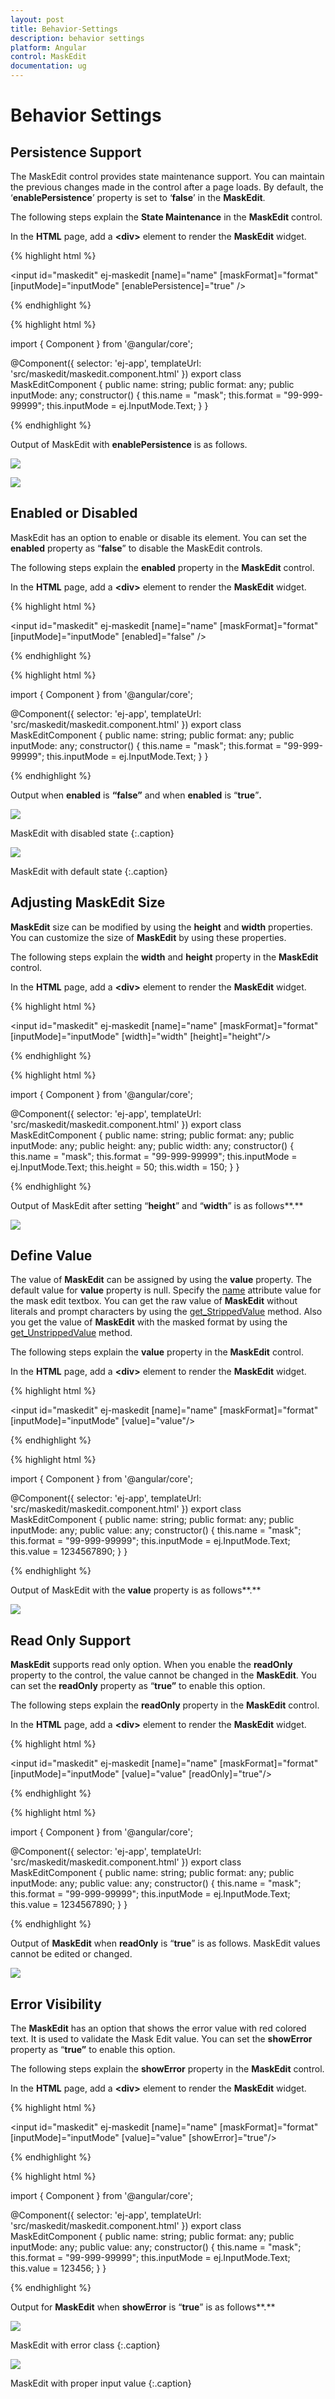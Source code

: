 ```yaml
---
layout: post
title: Behavior-Settings
description: behavior settings
platform: Angular
control: MaskEdit
documentation: ug
---
```


# Behavior Settings

## Persistence Support

The MaskEdit control provides state maintenance support. You can maintain the previous changes made in the control after a page loads. By default, the ‘**enablePersistence**’ property is set to ‘**false**’ in the **MaskEdit**.

The following steps explain the **State Maintenance** in the **MaskEdit** control.

 In the **HTML** page, add a **&lt;div&gt;** element to render the **MaskEdit** widget. 

{% highlight html %}

<input id="maskedit" ej-maskedit [name]="name" [maskFormat]="format" 
[inputMode]="inputMode" [enablePersistence]="true" />
    
{% endhighlight %}


{% highlight html %}

import { Component } from '@angular/core';

@Component({
  selector: 'ej-app',
  templateUrl: 'src/maskedit/maskedit.component.html'
})
export class MaskEditComponent {
    public name: string;
    public format: any;
    public inputMode: any;
    constructor() {
        this.name = "mask";
        this.format = "99-999-99999";
        this.inputMode = ej.InputMode.Text;
    }
}

{% endhighlight %}

Output of MaskEdit with **enablePersistence** is as follows. 

![](/angular/MaskEdit/Behavior-Settings_images/Behavior-Settings_img1.png)

![](/angular/MaskEdit/Behavior-Settings_images/Behavior-Settings_img2.png)

## Enabled or Disabled

MaskEdit has an option to enable or disable its element. You can set the **enabled** property as “**false**” to disable the MaskEdit controls.

The following steps explain the **enabled** property in the **MaskEdit** control.

In the **HTML** page, add a **&lt;div&gt;** element to render the **MaskEdit** widget. 

{% highlight html %}

<input id="maskedit" ej-maskedit [name]="name" [maskFormat]="format" [inputMode]="inputMode" 
[enabled]="false" />
    
{% endhighlight %}

{% highlight html %}

import { Component } from '@angular/core';

@Component({
  selector: 'ej-app',
  templateUrl: 'src/maskedit/maskedit.component.html'
})
export class MaskEditComponent {
    public name: string;
    public format: any;
    public inputMode: any;
    constructor() {
        this.name = "mask";
        this.format = "99-999-99999";
        this.inputMode = ej.InputMode.Text;
    }
}

{% endhighlight %}

Output when **enabled** is **“false”** and when **enabled** is “**true**”**.**

![](/angular/MaskEdit/Behavior-Settings_images/Behavior-Settings_img3.png)

MaskEdit with disabled state
{:.caption}

![](/angular/MaskEdit/Behavior-Settings_images/Behavior-Settings_img4.png)

MaskEdit with default state
{:.caption}

## Adjusting MaskEdit Size

**MaskEdit** size can be modified by using the **height** and **width** properties. You can customize the size of **MaskEdit** by using these properties.

The following steps explain the **width** and **height** property in the **MaskEdit** control.

In the **HTML** page, add a **&lt;div&gt;** element to render the **MaskEdit** widget. 

{% highlight html %}

<input id="maskedit" ej-maskedit [name]="name" [maskFormat]="format" [inputMode]="inputMode" 
[width]="width" [height]="height"/>
    
{% endhighlight %}

{% highlight html %}

import { Component } from '@angular/core';

@Component({
  selector: 'ej-app',
  templateUrl: 'src/maskedit/maskedit.component.html'
})
export class MaskEditComponent {
    public name: string;
    public format: any;
    public inputMode: any;
    public height: any;
    public width: any;
    constructor() {
        this.name = "mask";
        this.format = "99-999-99999";
        this.inputMode = ej.InputMode.Text;
        this.height = 50;
        this.width = 150;
    }
}

{% endhighlight %}

Output of MaskEdit after setting “**height**” and “**width**” is as follows**.**

![](/angular/MaskEdit/Behavior-Settings_images/Behavior-Settings_img5.png) 

## Define Value

The value of **MaskEdit** can be assigned by using the **value** property. The default value for **value** property is null.
Specify the [name](https://help.syncfusion.com/api/angular/ejmaskedit#members:name) attribute value for the mask edit textbox.
You can get the raw value of **MaskEdit** without literals and prompt characters by using the [get_StrippedValue](https://help.syncfusion.com/api/angular/ejmaskedit#methods:get_strippedvalue) method.
Also you get the value of **MaskEdit** with the masked format by using the [get_UnstrippedValue](https://help.syncfusion.com/api/angular/ejmaskedit#methods:get_unstrippedvalue) method.

The following steps explain the **value** property in the **MaskEdit** control.

In the **HTML** page, add a **&lt;div&gt;** element to render the **MaskEdit** widget. 

{% highlight html %}

<input id="maskedit" ej-maskedit [name]="name" [maskFormat]="format" [inputMode]="inputMode" 
[value]="value"/>
    
{% endhighlight %}

{% highlight html %}

import { Component } from '@angular/core';

@Component({
  selector: 'ej-app',
  templateUrl: 'src/maskedit/maskedit.component.html'
})
export class MaskEditComponent {
    public name: string;
    public format: any;
    public inputMode: any;
    public value: any;
    constructor() {
        this.name = "mask";
        this.format = "99-999-99999";
        this.inputMode = ej.InputMode.Text;
        this.value = 1234567890;
    }
}

{% endhighlight %}

Output of MaskEdit with the **value** property is as follows**.**

![](/angular/MaskEdit/Behavior-Settings_images/Behavior-Settings_img6.png) 

## Read Only Support

**MaskEdit** supports read only option. When you enable the **readOnly** property to the control, the value cannot be changed in the **MaskEdit**. You can set the **readOnly** property as “**true”** to enable this option.

The following steps explain the **readOnly** property in the **MaskEdit** control.

In the **HTML** page, add a **&lt;div&gt;** element to render the **MaskEdit** widget. 

{% highlight html %}

<input id="maskedit" ej-maskedit [name]="name" [maskFormat]="format" [inputMode]="inputMode" 
[value]="value" [readOnly]="true"/>
    
{% endhighlight %}

{% highlight html %}

import { Component } from '@angular/core';

@Component({
  selector: 'ej-app',
  templateUrl: 'src/maskedit/maskedit.component.html'
})
export class MaskEditComponent {
    public name: string;
    public format: any;
    public inputMode: any;
    public value: any;
    constructor() {
        this.name = "mask";
        this.format = "99-999-99999";
        this.inputMode = ej.InputMode.Text;
        this.value = 1234567890;
    }
}

{% endhighlight %}

Output of **MaskEdit** when **readOnly** is “**true**” is as follows. MaskEdit values cannot be edited or changed.

![](/angular/MaskEdit/Behavior-Settings_images/Behavior-Settings_img7.png)

## Error Visibility

The **MaskEdit** has an option that shows the error value with red colored text. It is used to validate the Mask Edit value. You can set the **showError** property as “**true”** to enable this option.

The following steps explain the **showError** property in the **MaskEdit** control.

In the **HTML** page, add a **&lt;div&gt;** element to render the **MaskEdit** widget. 

{% highlight html %}

<input id="maskedit" ej-maskedit [name]="name" [maskFormat]="format" [inputMode]="inputMode" 
[value]="value" [showError]="true"/>
    
{% endhighlight %}

{% highlight html %}

import { Component } from '@angular/core';

@Component({
  selector: 'ej-app',
  templateUrl: 'src/maskedit/maskedit.component.html'
})
export class MaskEditComponent {
    public name: string;
    public format: any;
    public inputMode: any;
    public value: any;
    constructor() {
        this.name = "mask";
        this.format = "99-999-99999";
        this.inputMode = ej.InputMode.Text;
        this.value = 123456;
    }
}

{% endhighlight %}

Output for **MaskEdit** when **showError** is “**true**” is as follows**.** 

![](/angular/MaskEdit/Behavior-Settings_images/Behavior-Settings_img8.png)

MaskEdit with error class
{:.caption}

![](/angular/MaskEdit/Behavior-Settings_images/Behavior-Settings_img9.png)

MaskEdit with proper input value
{:.caption}